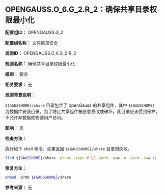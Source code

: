 **<font size="5">OPENGAUSS.O_6.G_2.R_2：确保共享目录权限最小化</font>**

**配置组ID：**
OPENGAUSS.G_2

**配置组名称：**
文件目录安全

**规则ID：**
OPENGAUSS.O_6.G_2.R_2

**规则名称：**
确保共享目录权限最小化

**级别：**
要求

**相关要求：**
无

**规则背景说明：**

`${GAUSSHOME}/share` 目录包含了 openGauss 的共享组件，其中 `${GAUSSHOME}` 为数据库安装目录。为了防止共享组件被恶意篡改或破坏，此目录应该受到保护，不允许非数据库安装用户访问。

**影响：**
无

**检查方法：**

执行如下 shell 命令，如果返回 `${GAUSSHOME}/share` 目录则失败。

```bash
find ${GAUSSHOME}/share -prune -type d \( -perm -g=w -o -perm -o=w \) -exec ls -ld {} \;
```

**修复方法：**

```bash
chmod  0700 ${GAUSSHOME}/share
```

**参考来源：**
无